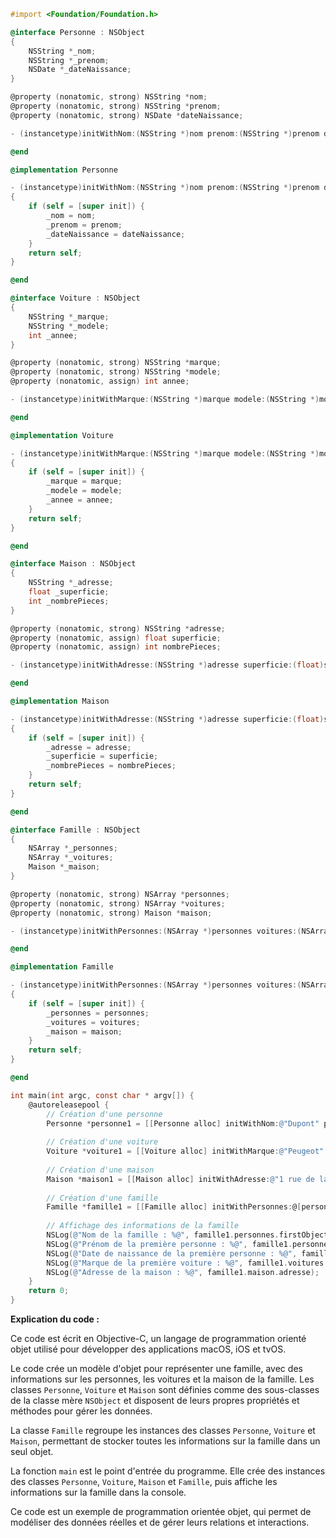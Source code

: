 ```objective-c
#import <Foundation/Foundation.h>

@interface Personne : NSObject
{
    NSString *_nom;
    NSString *_prenom;
    NSDate *_dateNaissance;
}

@property (nonatomic, strong) NSString *nom;
@property (nonatomic, strong) NSString *prenom;
@property (nonatomic, strong) NSDate *dateNaissance;

- (instancetype)initWithNom:(NSString *)nom prenom:(NSString *)prenom dateNaissance:(NSDate *)dateNaissance;

@end

@implementation Personne

- (instancetype)initWithNom:(NSString *)nom prenom:(NSString *)prenom dateNaissance:(NSDate *)dateNaissance
{
    if (self = [super init]) {
        _nom = nom;
        _prenom = prenom;
        _dateNaissance = dateNaissance;
    }
    return self;
}

@end

@interface Voiture : NSObject
{
    NSString *_marque;
    NSString *_modele;
    int _annee;
}

@property (nonatomic, strong) NSString *marque;
@property (nonatomic, strong) NSString *modele;
@property (nonatomic, assign) int annee;

- (instancetype)initWithMarque:(NSString *)marque modele:(NSString *)modele annee:(int)annee;

@end

@implementation Voiture

- (instancetype)initWithMarque:(NSString *)marque modele:(NSString *)modele annee:(int)annee
{
    if (self = [super init]) {
        _marque = marque;
        _modele = modele;
        _annee = annee;
    }
    return self;
}

@end

@interface Maison : NSObject
{
    NSString *_adresse;
    float _superficie;
    int _nombrePieces;
}

@property (nonatomic, strong) NSString *adresse;
@property (nonatomic, assign) float superficie;
@property (nonatomic, assign) int nombrePieces;

- (instancetype)initWithAdresse:(NSString *)adresse superficie:(float)superficie nombrePieces:(int)nombrePieces;

@end

@implementation Maison

- (instancetype)initWithAdresse:(NSString *)adresse superficie:(float)superficie nombrePieces:(int)nombrePieces
{
    if (self = [super init]) {
        _adresse = adresse;
        _superficie = superficie;
        _nombrePieces = nombrePieces;
    }
    return self;
}

@end

@interface Famille : NSObject
{
    NSArray *_personnes;
    NSArray *_voitures;
    Maison *_maison;
}

@property (nonatomic, strong) NSArray *personnes;
@property (nonatomic, strong) NSArray *voitures;
@property (nonatomic, strong) Maison *maison;

- (instancetype)initWithPersonnes:(NSArray *)personnes voitures:(NSArray *)voitures maison:(Maison *)maison;

@end

@implementation Famille

- (instancetype)initWithPersonnes:(NSArray *)personnes voitures:(NSArray *)voitures maison:(Maison *)maison
{
    if (self = [super init]) {
        _personnes = personnes;
        _voitures = voitures;
        _maison = maison;
    }
    return self;
}

@end

int main(int argc, const char * argv[]) {
    @autoreleasepool {
        // Création d'une personne
        Personne *personne1 = [[Personne alloc] initWithNom:@"Dupont" prenom:@"Jean" dateNaissance:[NSDate dateWithTimeIntervalSince1970:631152000]];
        
        // Création d'une voiture
        Voiture *voiture1 = [[Voiture alloc] initWithMarque:@"Peugeot" modele:@"208" annee:2015];
        
        // Création d'une maison
        Maison *maison1 = [[Maison alloc] initWithAdresse:@"1 rue de la Paix" superficie:120.5 nombrePieces:5];
        
        // Création d'une famille
        Famille *famille1 = [[Famille alloc] initWithPersonnes:@[personne1] voitures:@[voiture1] maison:maison1];
        
        // Affichage des informations de la famille
        NSLog(@"Nom de la famille : %@", famille1.personnes.firstObject.nom);
        NSLog(@"Prénom de la première personne : %@", famille1.personnes.firstObject.prenom);
        NSLog(@"Date de naissance de la première personne : %@", famille1.personnes.firstObject.dateNaissance);
        NSLog(@"Marque de la première voiture : %@", famille1.voitures.firstObject.marque);
        NSLog(@"Adresse de la maison : %@", famille1.maison.adresse);
    }
    return 0;
}
```

**Explication du code :**

Ce code est écrit en Objective-C, un langage de programmation orienté objet utilisé pour développer des applications macOS, iOS et tvOS.

Le code crée un modèle d'objet pour représenter une famille, avec des informations sur les personnes, les voitures et la maison de la famille. Les classes `Personne`, `Voiture` et `Maison` sont définies comme des sous-classes de la classe mère `NSObject` et disposent de leurs propres propriétés et méthodes pour gérer les données.

La classe `Famille` regroupe les instances des classes `Personne`, `Voiture` et `Maison`, permettant de stocker toutes les informations sur la famille dans un seul objet.

La fonction `main` est le point d'entrée du programme. Elle crée des instances des classes `Personne`, `Voiture`, `Maison` et `Famille`, puis affiche les informations sur la famille dans la console.

Ce code est un exemple de programmation orientée objet, qui permet de modéliser des données réelles et de gérer leurs relations et interactions.